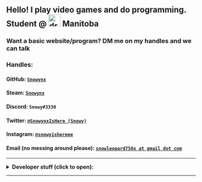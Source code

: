 ## Hello! I play video games and do programming. Student @ <img src="https://emojipedia-us.s3.dualstack.us-west-1.amazonaws.com/thumbs/240/twitter/236/flag-for-canada_1f1e8-1f1e6.png" alt="drawing" width="32" height="32"/> Manitoba

### Want a basic website/program? DM me on my handles and we can talk

### Handles: 

#### GitHub: [`Snowynx`](https://github.com/Snowynx)
#### Steam: [`Snowynx`](https://steamcommunity.com/id/Snowynx/) 
#### Discord: `Snowy#3330`
#### Twitter: [`@SnowynxIsHere (Snowy)`](https://twitter.com/SnowynxIsHere)
#### Instagram: [`@snowyishereee`](https://www.instagram.com/snowyishereee/)
#### Email (no messing around please): [`snowleopard756x at gmail dot com`](mailto:snowleopard756x@gmail.com)

----

<details>
<summary style="font-size: 1.5vw">
  <b>Developer stuff (click to open): </b>
</summary>
<p>

<h3> Gists are found <a href="https://gist.github.com/Snowynx">here</a> </h3>

<h3> Global MIT License, applied to my gists and most of my projects, found <a href="https://raw.githubusercontent.com/Snowynx/Snowynx.github.io/master/globalLicense.md">here</a> </h3>

<h4> (other than this project, which is licensed under the WTFPL; warning: explicit, found <a href="https://raw.githubusercontent.com/Snowynx/Snowynx.github.io/master/LICENSE"> here</a> </h4>
</p>
</details>

----

<link rel="shortcut icon" type="image/png" href="https://emojipedia-us.s3.dualstack.us-west-1.amazonaws.com/thumbs/240/twitter/236/flag-for-canada_1f1e8-1f1e6.png">

